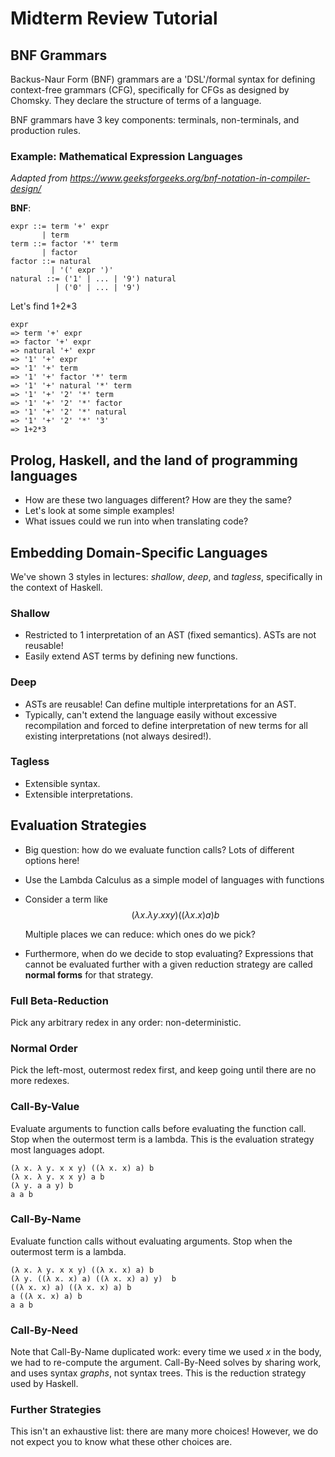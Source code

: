 # Midterm Review Tutorial

## BNF Grammars

Backus-Naur Form (BNF) grammars are a 'DSL'/formal syntax for defining
context-free grammars (CFG), specifically for CFGs as designed by Chomsky. They
declare the structure of terms of a language.

BNF grammars have 3 key components: terminals, non-terminals, and production
rules.

### Example: Mathematical Expression Languages

_Adapted from <https://www.geeksforgeeks.org/bnf-notation-in-compiler-design/>_


**BNF**:
```
expr ::= term '+' expr
       | term
term ::= factor '*' term
       | factor
factor ::= natural 
         | '(' expr ')'
natural ::= ('1' | ... | '9') natural
          | ('0' | ... | '9')
```

Let's find 1+2*3

```
expr
=> term '+' expr
=> factor '+' expr
=> natural '+' expr
=> '1' '+' expr
=> '1' '+' term
=> '1' '+' factor '*' term
=> '1' '+' natural '*' term
=> '1' '+' '2' '*' term
=> '1' '+' '2' '*' factor
=> '1' '+' '2' '*' natural
=> '1' '+' '2' '*' '3'
=> 1+2*3
```

## Prolog, Haskell, and the land of programming languages

* How are these two languages different? How are they the same?
* Let's look at some simple examples!
* What issues could we run into when translating code?

## Embedding Domain-Specific Languages

We've shown 3 styles in lectures: _shallow_, _deep_, and _tagless_, specifically
in the context of Haskell.

### Shallow

* Restricted to 1 interpretation of an AST (fixed semantics). ASTs are not
  reusable!
* Easily extend AST terms by defining new functions.

### Deep

* ASTs are reusable! Can define multiple interpretations for an AST.
* Typically, can't extend the language easily without excessive recompilation
  and forced to define interpretation of new terms for all existing
  interpretations (not always desired!).

### Tagless

* Extensible syntax.
* Extensible interpretations.

## Evaluation Strategies

* Big question: how do we evaluate function calls? Lots of different options here!
* Use the Lambda Calculus as a simple model of languages with functions
* Consider a term like
  $$
  (\lambda x. \lambda y. x x y) ((\lambda x. x) a) b
  $$
  
  Multiple places we can reduce: which ones do we pick?
* Furthermore, when do we decide to stop evaluating?
  Expressions that cannot be evaluated further with a given
  reduction strategy are called **normal forms** for that
  strategy.
  
### Full Beta-Reduction
Pick any arbitrary redex in any order: non-deterministic.

### Normal Order
Pick the left-most, outermost redex first, and keep
going until there are no more redexes.

### Call-By-Value
Evaluate arguments to function calls before evaluating the function call.
Stop when the outermost term is a lambda. This is the evaluation strategy
most languages adopt.

```
(λ x. λ y. x x y) ((λ x. x) a) b
(λ x. λ y. x x y) a b
(λ y. a a y) b
a a b
```

### Call-By-Name
Evaluate function calls without evaluating arguments.
Stop when the outermost term is a lambda.

```
(λ x. λ y. x x y) ((λ x. x) a) b
(λ y. ((λ x. x) a) ((λ x. x) a) y)  b
((λ x. x) a) ((λ x. x) a) b
a ((λ x. x) a) b
a a b
```

### Call-By-Need
Note that Call-By-Name duplicated work: every time we used $x$ in the body, we
had to re-compute the argument. Call-By-Need solves by sharing work, and uses syntax
_graphs_, not syntax trees. This is the reduction strategy used by Haskell.

### Further Strategies

This isn't an exhaustive list: there are many more choices! However, we do
not expect you to know what these other choices are.
